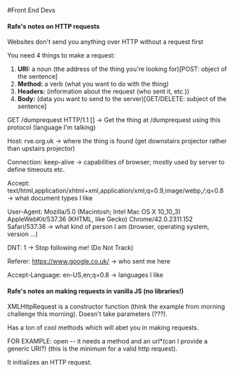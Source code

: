 #Front End Devs


#### Rafe's notes on HTTP requests

Websites don't send you anything over HTTP without a request first

You need 4 things to make a request:
  1. **URI:** a noun (the address of the thing you're looking for)[POST: object of the sentence]
  2. **Method:** a verb (what you want to do with the thing)
  3. **Headers:** (information about the request (who sent it, etc.))
  4. **Body:** (data you want to send to the server)[GET/DELETE: subject of the sentence]

GET /dumprequest HTTP/1.1 []
-> Get the thing at /dumprequest using this protocol (language I'm talking)

Host: rve.org.uk
-> where the thing is found (get downstairs projector rather than upstairs projector)

Connection: keep-alive
-> capabilities of browser; mostly used by server to define timeouts etc.

Accept: text/html,application/xhtml+xml,application/xml;q=0.9,image/webp,*/*;q=0.8
-> what document types I like

User-Agent: Mozilla/5.0 (Macintosh; Intel Mac OS X 10_10_3) AppleWebKit/537.36 (KHTML, like Gecko) Chrome/42.0.2311.152 Safari/537.36
-> what kind of person I am (browser, operating system, version ...)

DNT: 1
-> Stop following me! (Do Not Track)

Referer: https://www.google.co.uk/
-> who sent me here

Accept-Language: en-US,en;q=0.8
-> languages I like


#### Rafe's notes on making requests in vanilla JS (no libraries!)

XMLHttpRequest is a constructor function (think the example from morning challenge this morning). Doesn't take parameters (???).

Has a ton of cool methods which will abet you in making requests.

FOR EXAMPLE: open -- it needs a method and an url*(can I provide a generic URI?) (this is the minimum for a valid http request).

It initializes an HTTP request.
